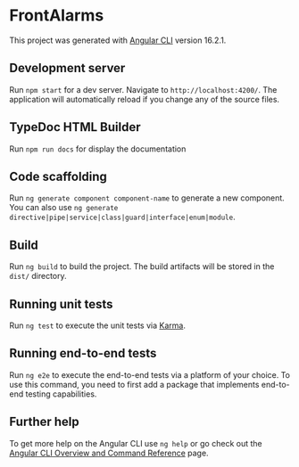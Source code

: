 # FrontAlarms

This project was generated with [Angular CLI](https://github.com/angular/angular-cli) version 16.2.1.

## Development server

Run `npm start` for a dev server. Navigate to `http://localhost:4200/`. The application will automatically reload if you change any of the source files.

## TypeDoc HTML Builder

Run `npm run docs` for display the documentation

## Code scaffolding

Run `ng generate component component-name` to generate a new component. You can also use `ng generate directive|pipe|service|class|guard|interface|enum|module`.

## Build

Run `ng build` to build the project. The build artifacts will be stored in the `dist/` directory.

## Running unit tests

Run `ng test` to execute the unit tests via [Karma](https://karma-runner.github.io).

## Running end-to-end tests

Run `ng e2e` to execute the end-to-end tests via a platform of your choice. To use this command, you need to first add a package that implements end-to-end testing capabilities.

## Further help

To get more help on the Angular CLI use `ng help` or go check out the [Angular CLI Overview and Command Reference](https://angular.io/cli) page.
